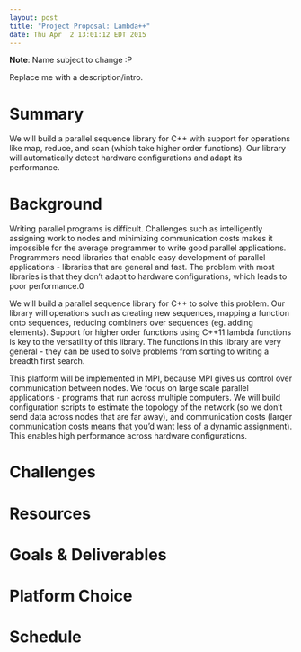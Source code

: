 ```yaml
---
layout: post
title: "Project Proposal: Lambda++"
date: Thu Apr  2 13:01:12 EDT 2015
---
```


__Note__: Name subject to change :P

Replace me with a description/intro.

# Summary

We will build a parallel sequence library for C++ with support for operations like map, reduce, and scan (which take higher order functions). Our library will automatically detect hardware configurations and adapt its performance.


# Background

Writing parallel programs is difficult. Challenges such as intelligently assigning work to nodes and minimizing communication costs makes it impossible for the average programmer to write good parallel applications.  Programmers need libraries that enable easy development of parallel applications - libraries that are general and fast. The problem with most libraries is that they don’t adapt to hardware configurations, which leads to poor performance.0

We will build a parallel sequence library for C++ to solve this problem. Our library will operations such as creating new sequences, mapping a function onto sequences, reducing combiners over sequences (eg. adding elements). Support for higher order functions using C++11 lambda functions is key to the versatility of this library. The functions in this library are very general - they can be used to solve problems from sorting to writing a breadth first search.

This platform will be implemented in MPI, because MPI gives us control over communication between nodes. We focus on large scale parallel applications - programs that run across multiple computers. We will build configuration scripts to estimate the topology of the network (so we don’t send data across nodes that are far away), and communication costs (larger communication costs means that you’d want less of a dynamic assignment). This enables high performance across hardware configurations.


# Challenges




# Resources




# Goals & Deliverables




# Platform Choice




# Schedule


